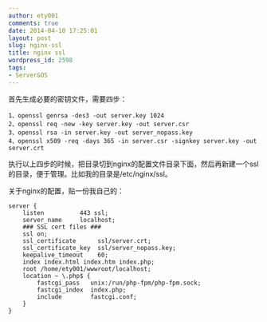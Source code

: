 ```yaml
---
author: ety001
comments: true
date: 2014-04-10 17:25:01
layout: post
slug: nginx-ssl
title: nginx ssl
wordpress_id: 2598
tags:
- Server&OS
---
```


首先生成必要的密钥文件，需要四步：

    1、openssl genrsa -des3 -out server.key 1024
    2、openssl req -new -key server.key -out server.csr
    3、openssl rsa -in server.key -out server_nopass.key
    4、openssl x509 -req -days 365 -in server.csr -signkey server.key -out server.crt

执行以上四步的时候，把目录切到nginx的配置文件目录下面，然后再新建一个ssl的目录，便于管理。比如我的目录是/etc/nginx/ssl。

关于nginx的配置，贴一份我自己的：

    server {
        listen          443 ssl;
        server_name     localhost;
        ### SSL cert files ###
	    ssl on;
        ssl_certificate      ssl/server.crt;
        ssl_certificate_key  ssl/server_nopass.key;
        keepalive_timeout    60;
	    index index.html index.htm index.php;
        root /home/ety001/wwwroot/localhost;
        location ~ \.php$ {
            fastcgi_pass   unix:/run/php-fpm/php-fpm.sock;
            fastcgi_index  index.php;
            include        fastcgi.conf;
        }
    }

